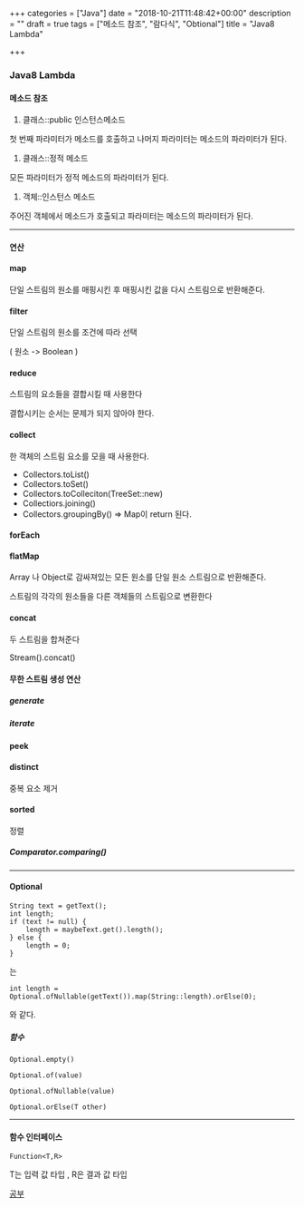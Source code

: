+++
categories = ["Java"]
date = "2018-10-21T11:48:42+00:00"
description = ""
draft = true
tags = ["메소드 참조", "람다식", "Obtional"]
title = "Java8 Lambda"

+++
### Java8 Lambda

#### 메소드 참조

1. 클래스::public 인스턴스메소드

첫 번째 파라미터가 메소드를 호출하고 나머지 파라미터는 메소드의 파라미터가 된다.

1. 클래스::정적 메소드

모든 파라미터가 정적 메소드의 파라미터가 된다.

1. 객체::인스턴스 메소드

주어진 객체에서 메소드가 호출되고 파라미터는 메소드의 파라미터가 된다.

***

#### 연산

#### map

단일 스트림의 원소를 매핑시킨 후 매핑시킨 값을 다시 스트림으로 반환해준다.

#### filter

단일 스트림의 원소를 조건에 따라 선택

( 원소 -> Boolean )

#### reduce

스트림의 요소들을 결합시킬 때 사용한다

결합시키는 순서는 문제가 되지 않아야 한다.

#### collect

한 객체의 스트림 요소를 모을 때 사용한다.

* Collectors.toList()
* Collectors.toSet()
* Collectors.toColleciton(TreeSet::new)
* Collectiors.joining()
* Collectors.groupingBy() => Map이 return 된다.

#### forEach

#### flatMap

Array 나 Object로 감싸져있는 모든 원소를 단일 원소 스트림으로 반환해준다.

스트림의 각각의 원소들을 다른 객체들의 스트림으로 변환한다

#### concat

두 스트림을 합쳐준다

Stream().concat()

#### 무한 스트림 생성 연산

##### generate

##### iterate

#### peek

#### distinct

중복 요소 제거

#### sorted

정렬

##### Comparator.comparing()

***

#### Optional

    String text = getText();
    int length;
    if (text != null) {
    	length = maybeText.get().length();
    } else {
    	length = 0;
    }

는

    int length = Optional.ofNullable(getText()).map(String::length).orElse(0);

와 같다.

##### 함수

`Optional.empty()`

`Optional.of(value)`

`Optional.ofNullable(value)`

`Optional.orElse(T other)`

***

#### 함수 인터페이스

`Function<T,R>`

T는 입력 값 타입 , R은 결과 값 타입

[공부](https://blog.jooq.org/2015/02/05/top-10-easy-performance-optimisations-in-java/)